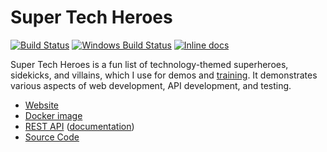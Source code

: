 Super Tech Heroes
============================
[![Build Status](https://api.travis-ci.org/JamesMessinger/super-tech-heroes.svg?branch=master)](https://travis-ci.org/JamesMessinger/super-tech-heroes)
[![Windows Build Status](https://ci.appveyor.com/api/projects/status/github/JamesMessinger/super-tech-heroes?svg=true&branch=master&failingText=Windows%20build%20failing&passingText=Windows%20build%20passing)](https://ci.appveyor.com/project/JamesMessinger/super-tech-heroes/branch/master)
[![Inline docs](https://inch-ci.org/github/JamesMessinger/super-tech-heroes.svg?branch=master&style=shields)](https://inch-ci.org/github/JamesMessinger/super-tech-heroes)

Super Tech Heroes is a fun list of technology-themed superheroes, sidekicks, and villains, which I use for demos and [training](https://apitesting.jamesmessinger.com/). It demonstrates various aspects of web development, API development, and testing.

- [Website](https://heroes.jamesmessinger.com)
- [Docker image](https://hub.docker.com/r/jamesmessinger/super-tech-heroes/)
- [REST API](https://api.heroes.jamesmessinger.com) ([documentation](https://documenter.getpostman.com/view/220187/super-tech-heroes-api/77cf6KB))
- [Source Code](https://github.com/JamesMessinger/super-tech-heroes)
